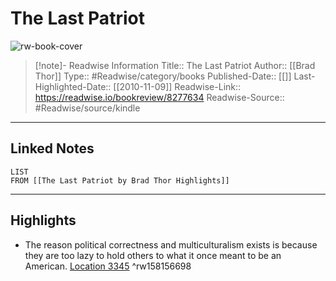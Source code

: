 # The Last Patriot

![rw-book-cover](https://images-na.ssl-images-amazon.com/images/I/51eYiYjsS4L._SL200_.jpg)
<br>
>[!note]- Readwise Information
>Title:: The Last Patriot
>Author:: [[Brad Thor]]
>Type:: #Readwise/category/books
>Published-Date:: [[]]
>Last-Highlighted-Date:: [[2010-11-09]]
>Readwise-Link:: https://readwise.io/bookreview/8277634
>Readwise-Source:: #Readwise/source/kindle
--- 

## Linked Notes
```dataview
LIST
FROM [[The Last Patriot by Brad Thor Highlights]]
```

---

## Highlights
- The reason political correctness and multiculturalism exists is because they are too lazy to hold others to what it once meant to be an American. [Location 3345](https://readwise.io/open/158156698) ^rw158156698
